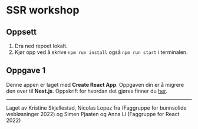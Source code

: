 # SSR workshop

## Oppsett
1. Dra ned repoet lokalt.
2. Kjør opp ved å skrive `npm run install` også `npm run start` i terminalen.

## Oppgave 1
Denne appen er laget med <b>Create React App</b>. Oppgaven din er å migrere den over til <b>Next.js</b>. Oppskrift for hvordan det gjøres finner du [her](https://nextjs.org/docs/migrating/from-create-react-app).

___

Laget av Kristine Skjellestad, Nicolas Lopez fra (Faggruppe for bunnsolide webløsninger 2022) og Simen Pjaaten og Anna Li (Faggruppe for React 2022)
